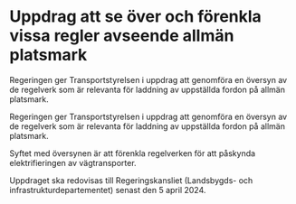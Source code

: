 # Uppdrag att se över och förenkla vissa regler avseende allmän platsmark

Regeringen ger Transportstyrelsen i uppdrag att genomföra en översyn av de regelverk som är relevanta för laddning av uppställda fordon på allmän platsmark.

Regeringen ger Transportstyrelsen i uppdrag att genomföra en översyn av de regelverk som är relevanta för laddning av uppställda fordon på allmän platsmark.

Syftet med översynen är att förenkla regelverken för att påskynda
elektrifieringen av vägtransporter.

Uppdraget ska redovisas till Regeringskansliet (Landsbygds- och infrastrukturdepartementet) senast den 5 april 2024.
